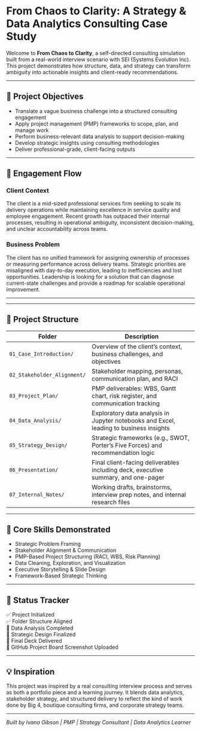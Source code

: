 # From Chaos to Clarity: A Strategy & Data Analytics Consulting Case Study

Welcome to **From Chaos to Clarity**, a self-directed consulting simulation built from a real-world interview scenario with SEI (Systems Evolution Inc). This project demonstrates how structure, data, and strategy can transform ambiguity into actionable insights and client-ready recommendations.

---

## 🎯 Project Objectives

- Translate a vague business challenge into a structured consulting engagement
- Apply project management (PMP) frameworks to scope, plan, and manage work
- Perform business-relevant data analysis to support decision-making
- Develop strategic insights using consulting methodologies
- Deliver professional-grade, client-facing outputs

---

## 🧭 Engagement Flow

### Client Context
The client is a mid-sized professional services firm seeking to scale its delivery operations while maintaining excellence in service quality and employee engagement. Recent growth has outpaced their internal processes, resulting in operational ambiguity, inconsistent decision-making, and unclear accountability across teams.

### Business Problem
The client has no unified framework for assigning ownership of processes or measuring performance across delivery teams. Strategic priorities are misaligned with day-to-day execution, leading to inefficiencies and lost opportunities. Leadership is looking for a solution that can diagnose current-state challenges and provide a roadmap for scalable operational improvement.

---


---

## 📁 Project Structure

| Folder | Description |
|--------|-------------|
| `01_Case_Introduction/` | Overview of the client’s context, business challenges, and objectives |
| `02_Stakeholder_Alignment/` | Stakeholder mapping, personas, communication plan, and RACI |
| `03_Project_Plan/` | PMP deliverables: WBS, Gantt chart, risk register, and communication tracking |
| `04_Data_Analysis/` | Exploratory data analysis in Jupyter notebooks and Excel, leading to business insights |
| `05_Strategy_Design/` | Strategic frameworks (e.g., SWOT, Porter’s Five Forces) and recommendation logic |
| `06_Presentation/` | Final client-facing deliverables including deck, executive summary, and one-pager |
| `07_Internal_Notes/` | Working drafts, brainstorms, interview prep notes, and internal research files |

---

## 🧠 Core Skills Demonstrated

- Strategic Problem Framing  
- Stakeholder Alignment & Communication  
- PMP-Based Project Structuring (RACI, WBS, Risk Planning)  
- Data Cleaning, Exploration, and Visualization  
- Executive Storytelling & Slide Design  
- Framework-Based Strategic Thinking  

---

## 🚀 Status Tracker

✅ Project Initialized  
✅ Folder Structure Aligned  
🔲 Data Analysis Completed  
🔲 Strategic Design Finalized  
🔲 Final Deck Delivered  
🔲 GitHub Project Board Screenshot Uploaded  

---

## 💡 Inspiration

This project was inspired by a real consulting interview process and serves as both a portfolio piece and a learning journey. It blends data analytics, stakeholder strategy, and structured delivery to reflect the kind of work done by Big 4, boutique consulting firms, and corporate strategy teams.

---

*Built by Ivana Gibson | PMP | Strategy Consultant | Data Analytics Learner*
